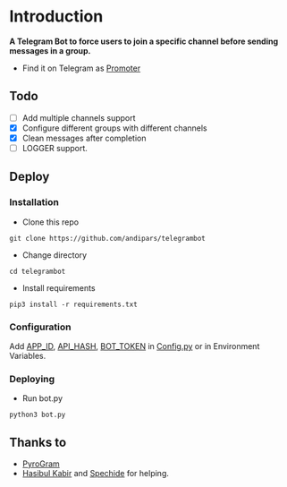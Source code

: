 # Introduction
**A Telegram Bot to force users to join a specific channel before sending messages in a group.**
- Find it on Telegram as [Promoter](https://t.me/)

## Todo
- [ ] Add multiple channels support
- [X] Configure different groups with different channels
- [X] Clean messages after completion
- [ ] LOGGER support.

## Deploy

### Installation
- Clone this repo
```
git clone https://github.com/andipars/telegrambot
```
- Change directory
```
cd telegrambot
```
- Install requirements
```
pip3 install -r requirements.txt
```

### Configuration
Add [APP_ID](https://my.telegram.org/apps), [API_HASH](https://my.telegram.org/apps), [BOT_TOKEN](https://t.me/botfather) in [Config.py](Config.py) or in Environment Variables.

### Deploying
- Run bot.py
```
python3 bot.py
```

## Thanks to
- [PyroGram](https://PyroGram.org)
- [Hasibul Kabir](https://GitHub.com/hasibulkabir) and [Spechide](https://GitHub.com/spechide) for helping.
